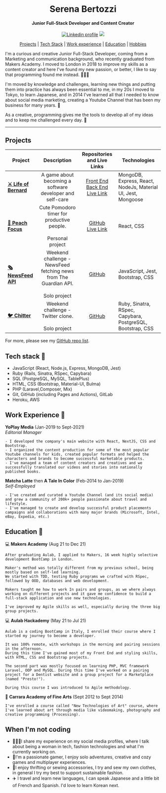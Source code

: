 <div align="center">
  
<h1> Serena Bertozzi </h1>
<h4>Junior Full-Stack Developer and Content Creator</h4>


[![Linkedin profile](https://img.shields.io/badge/Linkedin-Serena%20Bertozzi-0077B5?style=social&logo=linkedin&?labelColor=fff)](http://linkedin.com/in/serenabertozzi) [![](https://img.shields.io/badge/Email-serenabertozzi%40protonmail.com-critical)](mailto:serenabertozzi@protonmail.com)

[Projects](#projects) | [Tech Stack](#techstack) | [Work experience](#work) | [Education](#edu) | [Hobbies](#hobbies)

</div>

I'm a curious and creative Junior Full-Stack Developer, coming from a Marketing and communication background, who recently graduated from Makers Academy.
I moved to London in 2018 to improve my skills as a content creator and here I've found my new passion, or better, I like to say that programming found me instead. 👩🏻‍💻

I'm moved by knowledge and challenges, learning new things and putting them into practice has always been essential to me, in my 20s I moved to Tokyo, to learn Japanese, and in 2014 I've learned all that I needed to know about social media marketing, creating a Youtube Channel that has been my business for many years. 🗼

As a creative, programming gives me the tools to develop all of my ideas and to keep me challenged every day. 🌱

<hr>

<div id="projects"></div>

## Projects

|Project        |Description                    | Repositories and Live Links                 |Technologies              |
|----------|-------------------------------------|--------------------------|-----------------------|
|<b>[⚔️ Life of Bernard](https://life-of-bernard.herokuapp.com/)</b>|<div align="center"> A game about becoming a software developer and self-care</div>|<div align="center">[Front End](https://github.com/serenabertozzi/EP3-Gaming-FE)<br>[Back End](https://github.com/serenabertozzi/EP3-Gaming-BE)<br>[Live Link](https://life-of-bernard.herokuapp.com/)</div>|MongoDB, Express, React, NodeJs, Material UI, Jest, Mongoose          |
|<b>[🍑 Peach Focus](https://github.com/serenabertozzi/peach-focus)</b>|<div align="center"> Cute Pomodoro timer for productive people.<br><br>Personal project</div>|<div align="center">[GitHub](https://github.com/serenabertozzi/peach-focus)<br>[Live Link](https://peach-focus.herokuapp.com/)</div>|React, CSS|
|<b>[🗞 NewsFeed API](https://github.com/serenabertozzi/news-summary-challenge)</b>|<div align="center">Weekend challenge -  NewsFeed fetching news from The Guardian API.<br><br>Solo project</div>|<div align="center">[GitHub](https://github.com/serenabertozzi/news-summary-challenge)</div>|JavaScript, Jest, Bootstrap, CSS|
|<b>[🐦 Chitter](https://github.com/serenabertozzi/chitter-challenge)</b>|<div align="center">Weekend challenge -  Twitter clone.<br><br>Solo project</div>|<div align="center">[GitHub](https://github.com/serenabertozzi/chitter-challenge)</div>|Ruby, Sinatra, RSpec, Capybara, PostgreSQL, Bootstrap, CSS|

For more, please see my [GitHub repo list](https://github.com/serenabertozzi?tab=repositories).

<div id="techstack"></div>

## Tech stack 🤖
- JavaScript (React, Node.js, Express, MongoDB, Jest)
- Ruby (Rails, Sinatra, RSpec, Capybara)
- SQL (PostgreSQL, MySQL, TablePlus)
- HTML, CSS (Bootstrap, Material-UI, Bulma)
- PHP (Laravel,Composer, Mix)
- Git, GitHub (including Pages and Actions), GitLab
- Heroku, AWS

<div id="work"></div>

## Work Experience 💼

**YoPlay Media** (Jan-2019 to Sept-2021)  
_Editorial Manager_
```
- I developed the company's main website with React, NextJS, CSS and Bootstrap. 
- I organized the content production for some of the most popular Youtube channels for kids, created popular formats and helped the characters and brands to become successful marketable products.
- I've managed a team of content creators and creatives and we successfully translated our videos and stories into nationally published books.
```

**Matcha Latte** then **A Tale In Color** (Feb-2014 to Jan-2019)  
_Self-Employed_
```
- I've created and curated a Youtube Channel (and its social media) and grew a community of 200k+ people passionate about travel and lifestyle.
- I've managed to create and develop successful product placements campaigns and collaborations with many major brands (Microsoft, Intel, eBay, Expedia, etc.)
```
<div id="edu"></div>

## Education 📓

💻 **Makers Academy** (Aug 21 to Dec 21)
```
After graduating Aulab, I applied to Makers, 16 week highly selective development BootCamp in London.

Maker's method was totally different from my previous school, being mostly based on self-led learning.
We started with TDD, testing Ruby programs we crafted with RSpec, followed by OOD, databases and web development. 

Makers taught me how to work In pairs and groups, as we where always working on different projects and it gave me confidence to build a full-stack application and use new technologies.

I've improved my Agile skills as well, especially during the three big group projects. 
```

💻 **Aulab Hackademy** (May 21 to Jul 21)
```
Aulab is a coding BootCamp in Italy, I enrolled their course where I started my journey to become a developer. 

It was 100% remote, with workshops in the morning and pairing sessions in the afternoon. 
During this time I've gained most of my Front End and styling skills, with HTML, CSS and Bootstrap projects. 

The second part was mostly focused on learning PHP, MVC framework Laravel, OOP and MySQL. During this time I've worked on a pairing project for a Dentist website and a group project for a Marketplace (named "Presto!").

During this course I was introduced to Agile methodology.
```
🎨 **Carrara Academy of Fine Arts** (Sept 2012 to Sept 2014)
```
I've enrolled a course called "New Technologies of Art" course, where I've learned about art through media like videomaking, photography and creative programming (Processing). 
```
<div id="hobbies"></div>

## When I'm not coding
- 👩🏻‍💻I share my experience on my social media profiles, where I talk about being a woman in tech, fashion technologies and what I'm currently working on. 
- 👾I'm a passionate gamer, I enjoy solo adventures, creative and cozy games and multiplayer experiences.
- 👖I enjoy thrifting or sewing accessories, I try and sew my own clothes, in general I try my best to support sustainable fashion.
- ✈️ I travel and learn new languages, I can speak Japanese and a little bit of French and Spanish. I'd love to learn Korean next.


